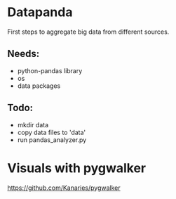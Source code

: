 # Datapanda

First steps to aggregate big data from different sources.

## Needs:
- python-pandas library
- os
- data packages


## Todo:
- mkdir data
- copy data files to 'data'
- run pandas_analyzer.py



# Visuals with pygwalker

https://github.com/Kanaries/pygwalker
